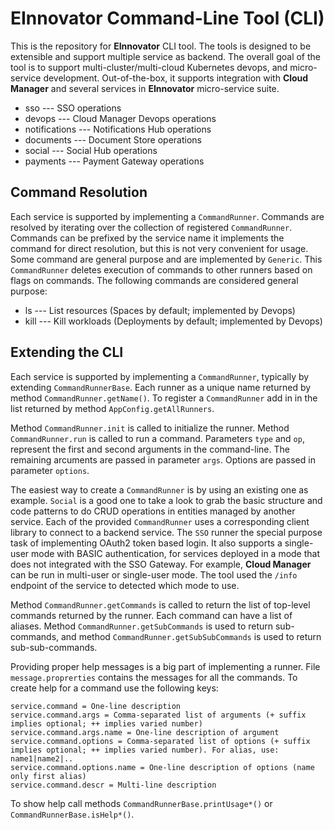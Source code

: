 # EInnovator Command-Line Tool (CLI)

This is the repository for **EInnovator** CLI tool. The tools is designed to be extensible and support multiple service as backend.
The overall goal of the tool is to support multi-cluster/multi-cloud Kubernetes devops, and micro-service development. 
Out-of-the-box, it supports integration with **Cloud Manager** and several services in **EInnovator** micro-service suite.

- sso --- SSO operations
- devops --- Cloud Manager Devops operations
- notifications --- Notifications Hub operations
- documents --- Document Store operations
- social --- Social Hub operations
- payments --- Payment Gateway operations

## Command Resolution

Each service is supported by implementing a `CommandRunner`. Commands are resolved by iterating over the collection of registered `CommandRunner`.
Commands can be prefixed by the service name it implements the command for direct resolution, but this is not very convenient for usage.
Some command are general purpose and are implemented by `Generic`. This `CommandRunner` deletes execution of commands to other runners
based on flags on commands. The following commands are considered general purpose:

- ls --- List resources (Spaces by default; implemented by Devops)
- kill --- Kill workloads (Deployments by default; implemented by Devops)


## Extending the CLI

Each service is supported by implementing a `CommandRunner`, typically by extending `CommandRunnerBase`.
Each runner as a unique name returned by method `CommandRunner.getName()`.
To register a  `CommandRunner` add in in the list returned by method `AppConfig.getAllRunners`.

Method `CommandRunner.init` is called to initialize the runner.
Method `CommandRunner.run` is called to run a command.
Parameters `type` and `op`, represent the first and second arguments in the command-line. The remaining arcuments are passed in parameter `args`.
Options are passed in parameter `options`. 

The easiest way to create a `CommandRunner` is by using an existing one as example.
`Social` is a good one to take a look to grab the basic structure and code patterns to do CRUD operations in entities managed by another service.
Each of the provided `CommandRunner` uses a corresponding client library to connect to a backend service.
The `SSO` runner the special purpose task of implementing OAuth2 token based login. 
It also supports a single-user mode with BASIC authentication, for services deployed in a mode that does not integrated with the SSO Gateway.
For example, **Cloud Manager** can be run in multi-user or single-user mode. The tool used the `/info` endpoint of the service to detected which mode to use.

Method `CommandRunner.getCommands` is called to return the list of top-level commands returned by the runner.
Each command can have a list of aliases. Method `CommandRunner.getSubCommands` is used to return sub-commands, and 
method `CommandRunner.getSubSubCommands` is used to return sub-sub-commands.
	
Providing proper help messages is a big part of implementing a runner. File `message.proprerties` contains the messages for all the commands.
To create help for a command use the following keys:

```
service.command = One-line description
service.command.args = Comma-separated list of arguments (+ suffix implies optional; ++ implies varied number)
service.command.args.name = One-line description of argument
service.command.options = Comma-separated list of options (+ suffix implies optional; ++ implies varied number). For alias, use: name1|name2|..
service.command.options.name = One-line description of options (name only first alias)
service.command.descr = Multi-line description
```

To show help call methods `CommandRunnerBase.printUsage*()` or `CommandRunnerBase.isHelp*()`.

